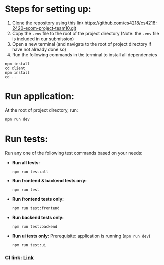 # Steps for setting up:
1. Clone the repository using this link https://github.com/cs4218/cs4218-2420-ecom-project-team10.git
2. Copy the `.env` file to the root of the project directory (Note: the `.env` file is included in our submission)
3. Open a new terminal (and navigate to the root of project directory if have not already done so) 
4. Run the following commands in the terminal to install all dependencies
```
npm install
cd client
npm install
cd ..
```

# Run application:
At the root of project directory, run:
```
npm run dev
```
# Run tests:  
Run any one of the following test commands based on your needs:
- **Run all tests:**  
  ```
  npm run test:all
  ```
- **Run frontend & backend tests only:**  
  ```
  npm run test
  ```
- **Run frontend tests only:**  
  ```
  npm run test:frontend
  ```
- **Run backend tests only:**  
  ```
  npm run test:backend
  ```
- **Run ui tests only:** 
Prerequisite: application is running (`npm run dev`)
  ```
  npm run test:ui
  ```
### CI link: [Link](https://github.com/cs4218/cs4218-2420-ecom-project-team10/actions/runs/13755752980/job/38462846676)
